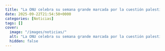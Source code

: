 ```yaml
---
title: "La ONU celebra su semana grande marcada por la cuestión palestina y la revolución Trump"
date: 2025-09-22T21:54:50+0000
categories: [Noticias]
tags: []
cover:
  image: "/images/noticias/"
  alt: "La ONU celebra su semana grande marcada por la cuestión palestina y la revolución Trump"
  hidden: false
---
```



